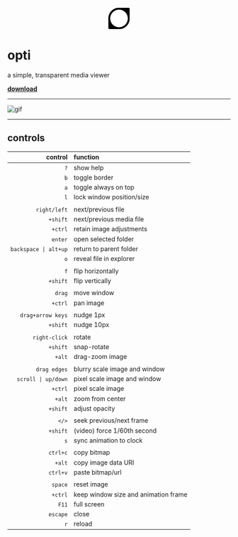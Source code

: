 <p align="center">
    <img src="https://raw.githubusercontent.com/torcado194/opti/master/icon-dark.png" alt="icon" width="48"/>
</p>

# opti

a simple, transparent media viewer

 **[download](https://github.com/torcado194/opti/releases)**

------

<img src="https://raw.githubusercontent.com/torcado194/opti/master/screenshots/opti1.gif" alt="gif"/>


------

## controls

|             control | function                                |
|--------------------:|:----------------------------------------|
|                  `?`| show help                               |
|                  `b`| toggle border                           |
|                  `a`| toggle always on top                    |
|                  `l`| lock window position/size               |
|                     |                                         |
|         `right/left`| next/previous file                      |
|             `+shift`| next/previous media file                |
|              `+ctrl`|   retain image adjustments              |
|              `enter`| open selected folder                    |
|`backspace \| alt+up`| return to parent folder                 |
|                  `o`| reveal file in explorer                 |
|                     |                                         |
|                  `f`| flip horizontally                       |
|             `+shift`| flip vertically                         |
|                     |                                         |
|               `drag`| move window                             |
|              `+ctrl`| pan image                               |
|                     |                                         |
|    `drag+arrow keys`| nudge 1px                               |
|             `+shift`| nudge 10px                              |
|                     |                                         |
|        `right-click`| rotate                                  |
|             `+shift`|   snap-rotate                           |
|               `+alt`| drag-zoom image                         |
|                     |                                         |
|         `drag edges`| blurry scale image and window           |
|  `scroll \| up/down`| pixel scale image and window            |
|              `+ctrl`| pixel scale image                       |
|               `+alt`|   zoom from center                      |
|             `+shift`| adjust opacity                          |
|                     |                                         |
|                `</>`| seek previous/next frame                |
|             `+shift`|   (video) force 1/60th second           |
|                  `s`| sync animation to clock                 |
|                     |                                         |
|             `ctrl+c`| copy bitmap                             |
|               `+alt`| copy image data URI                     |
|             `ctrl+v`| paste bitmap/url                        |
|                     |                                         |
|              `space`| reset image                             |
|              `+ctrl`|   keep window size and animation frame  |
|                `F11`|   full screen                           |
|             `escape`| close                                   |
|                  `r`| reload                                  |